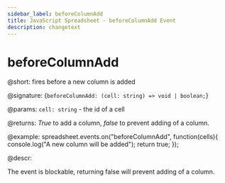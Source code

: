 ```yaml
---
sidebar_label: beforeColumnAdd
title: JavaScript Spreadsheet - beforeColumnAdd Event
description: changetext
---
```


# beforeColumnAdd

@short: fires before a new column is added

@signature: {`beforeColumnAdd: (cell: string) => void | boolean;`}

@params:
`cell: string` - the id of a cell

@returns:
*True* to add a column, *false* to prevent adding of a column.

@example:
spreadsheet.events.on("beforeColumnAdd", function(cells){
	console.log("A new column will be added");
    return true;
});

@descr:

The event is blockable, returning false will prevent adding of a column.
